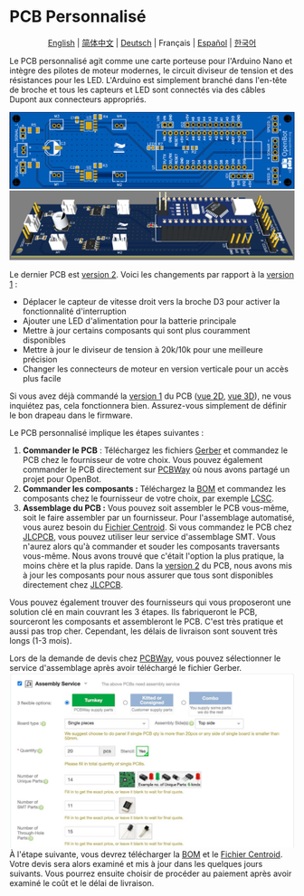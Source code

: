 # PCB Personnalisé

<p align="center">
  <a href="README.md">English</a> |
  <a href="README.zh-CN.md">简体中文</a> |
  <a href="README.de-DE.md">Deutsch</a> |
  <span>Français</span> |
  <a href="README.es-ES.md">Español</a> |
  <a href="README.ko-KR.md">한국어</a>
</p>

Le PCB personnalisé agit comme une carte porteuse pour l'Arduino Nano et intègre des pilotes de moteur modernes, le circuit diviseur de tension et des résistances pour les LED. L'Arduino est simplement branché dans l'en-tête de broche et tous les capteurs et LED sont connectés via des câbles Dupont aux connecteurs appropriés.

![PCB_2D](../../../docs/images/pcb_2d_v2.png)
![PCB_3D](../../../docs/images/pcb_3d_v2.png)

Le dernier PCB est [version 2](v2). Voici les changements par rapport à la [version 1](v1) :

- Déplacer le capteur de vitesse droit vers la broche D3 pour activer la fonctionnalité d'interruption
- Ajouter une LED d'alimentation pour la batterie principale
- Mettre à jour certains composants qui sont plus couramment disponibles
- Mettre à jour le diviseur de tension à 20k/10k pour une meilleure précision
- Changer les connecteurs de moteur en version verticale pour un accès plus facile

Si vous avez déjà commandé la [version 1](v1) du PCB ([vue 2D](../../../docs/images/pcb_2d_v1.png), [vue 3D](../../../docs/images/pcb_3d_v1.png)), ne vous inquiétez pas, cela fonctionnera bien. Assurez-vous simplement de définir le bon drapeau dans le firmware.

Le PCB personnalisé implique les étapes suivantes :

1) **Commander le PCB** : Téléchargez les fichiers [Gerber](v2/gerber_v2.zip) et commandez le PCB chez le fournisseur de votre choix. Vous pouvez également commander le PCB directement sur [PCBWay](https://www.pcbway.com/project/shareproject/OpenBot__Turning_Smartphones_into_Robots.html) où nous avons partagé un projet pour OpenBot.
2) **Commander les composants :** Téléchargez la [BOM](v2/BOM_v2.csv) et commandez les composants chez le fournisseur de votre choix, par exemple [LCSC](https://lcsc.com).
3) **Assemblage du PCB :** Vous pouvez soit assembler le PCB vous-même, soit le faire assembler par un fournisseur. Pour l'assemblage automatisé, vous aurez besoin du [Fichier Centroid](v2/centroid_file_v2.csv). Si vous commandez le PCB chez [JLCPCB](https://jlcpcb.com/), vous pouvez utiliser leur service d'assemblage SMT. Vous n'aurez alors qu'à commander et souder les composants traversants vous-même. Nous avons trouvé que c'était l'option la plus pratique, la moins chère et la plus rapide. Dans la [version 2](v2) du PCB, nous avons mis à jour les composants pour nous assurer que tous sont disponibles directement chez [JLCPCB](https://jlcpcb.com/).

Vous pouvez également trouver des fournisseurs qui vous proposeront une solution clé en main couvrant les 3 étapes. Ils fabriqueront le PCB, sourceront les composants et assembleront le PCB. C'est très pratique et aussi pas trop cher. Cependant, les délais de livraison sont souvent très longs (1-3 mois).

Lors de la demande de devis chez [PCBWay](https://www.pcbway.com/orderonline.aspx), vous pouvez sélectionner le service d'assemblage après avoir téléchargé le fichier Gerber.
![Service d'assemblage](../../../docs/images/assembly_service.jpg)
À l'étape suivante, vous devrez télécharger la [BOM](v2/BOM_v2.csv) et le [Fichier Centroid](v2/centroid_file_v2.csv). Votre devis sera alors examiné et mis à jour dans les quelques jours suivants. Vous pourrez ensuite choisir de procéder au paiement après avoir examiné le coût et le délai de livraison.